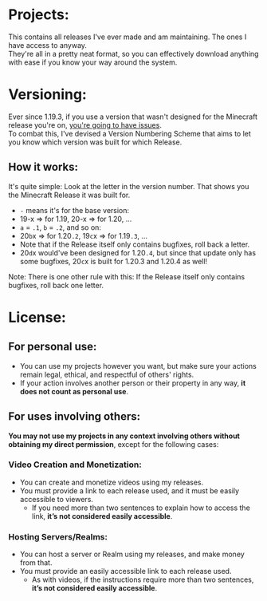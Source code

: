 # Projects:
This contains all releases I've ever made and am maintaining. The ones I have access to anyway.
<br>They're all in a pretty neat format, so you can effectively download anything with ease if you know your way around the system.

# Versioning:
Ever since 1.19.3, if you use a version that wasn't designed for the Minecraft release you're on, [you're going to have issues](https://web.archive.org/web/20221025032759/https://help.minecraft.net/hc/en-us/articles/9971900758413).
<br>To combat this, I've devised a Version Numbering Scheme that aims to let you know which version was built for which Release.
## How it works:
It's quite simple: Look at the letter in the version number. That shows you the Minecraft Release it was built for.
- `-` means it's for the base version:
 - 19-x => for 1.19, 20-x => for 1.20, ...
- `a` = `.1`, `b` = `.2`, and so on:
 - 20`b`x => for 1.20`.2`, 19`c`x => for 1.19`.3`, ...
- Note that if the Release itself only contains bugfixes, roll back a letter.
 - 20`d`x would've been designed for 1.20`.4`, but since that update only has some bugfixes, 20`c`x is built for 1.20.3 and 1.20.4 as well!

Note: There is one other rule with this: If the Release itself only contains bugfixes, roll back one letter.

# License:
## For personal use:
- You can use my projects however you want, but make sure your actions remain legal, ethical, and respectful of others' rights.
- If your action involves another person or their property in any way, **it does not count as personal use**.

## For uses involving others: 
**You may not use my projects in any context involving others without obtaining my direct permission**, except for the following cases:
### Video Creation and Monetization:
- You can create and monetize videos using my releases.
- You must provide a link to each release used, and it must be easily accessible to viewers.
  - If you need more than two sentences to explain how to access the link, **it’s not considered easily accessible**.
### Hosting Servers/Realms:
- You can host a server or Realm using my releases, and make money from that.
- You must provide an easily accessible link to each release used.
  - As with videos, if the instructions require more than two sentences, **it’s not considered easily accessible**.
